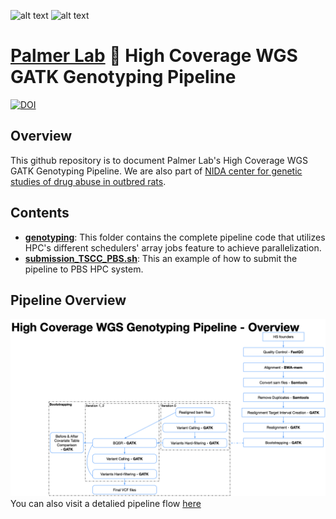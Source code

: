 ![alt text](https://secureservercdn.net/198.71.233.106/h9j.d46.myftpupload.com/wp-content/uploads/2019/09/palmerlab-logo.png)
![alt text](https://ratgenes.org/wp-content/uploads/2014/11/GWAS_1200x150pxBanner-01.png)
# [Palmer Lab](https://palmerlab.org/) :test_tube: High Coverage WGS GATK Genotyping Pipeline 
[![DOI](https://zenodo.org/badge/495519532.svg)](https://zenodo.org/doi/10.5281/zenodo.6584833)

## Overview
This github repository is to document Palmer Lab's High Coverage WGS GATK Genotyping Pipeline. We are also part of [NIDA center for genetic studies of drug abuse in outbred rats](https://ratgenes.org).

## Contents
- **[genotyping](genotyping)**: This folder contains the complete pipeline code that utilizes HPC's different schedulers' array jobs feature to achieve parallelization.  
- **[submission_TSCC_PBS.sh](submission_TSCC_PBS.sh)**: This an example of how to submit the pipeline to PBS HPC system.  

## Pipeline Overview
![](assets/pipeline_overview.png)
You can also visit a detalied pipeline flow [here](assets/High_Coverage_WGS_Genotyping_Pipeline.pdf)
